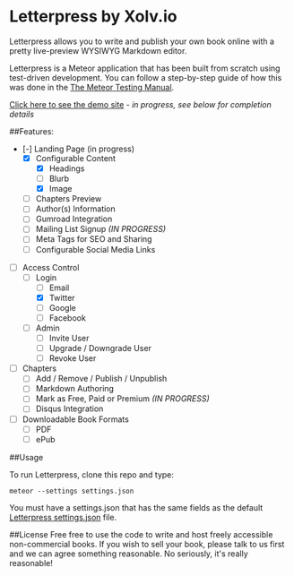 Letterpress by Xolv.io
======================

Letterpress allows you to write and publish your own book online with a pretty live-preview
WYSIWYG Markdown editor.

Letterpress is a Meteor application that has been built from scratch using test-driven
development. You can follow a step-by-step guide of how this was done in the
[The Meteor Testing Manual](http://www.meteortesting.com/chapter/letterpress1).

[Click here to see the demo site](http://letterpress.xolv.io) - *in progress, see below for
completion details*

##Features:

* [-] Landing Page (in progress)
  * [x] Configurable Content
    * [x] Headings
    * [ ] Blurb
    * [x] Image
  * [ ] Chapters Preview
  * [ ] Author(s) Information
  * [ ] Gumroad Integration
  * [ ] Mailing List Signup *(IN PROGRESS)*
  * [ ] Meta Tags for SEO and Sharing
  * [ ] Configurable Social Media Links
* [ ] Access Control
  * [ ] Login
    * [ ] Email
    * [x] Twitter
    * [ ] Google
    * [ ] Facebook
  * [ ] Admin
    * [ ] Invite User
    * [ ] Upgrade / Downgrade User
    * [ ] Revoke User
* [ ] Chapters
  * [ ] Add / Remove / Publish / Unpublish
  * [ ] Markdown Authoring
  * [ ] Mark as Free, Paid or Premium *(IN PROGRESS)*
  * [ ] Disqus Integration
* [ ] Downloadable Book Formats
  * [ ] PDF
  * [ ] ePub

##Usage

To run Letterpress, clone this repo and type:

`meteor --settings settings.json`

You must have a settings.json that has the same fields as the default
[Letterpress settings.json](https://github.com/xolvio/Letterpress/blob/master/settings.json) file.

##License
Free free to use the code to write and host freely accessible non-commercial books. If you wish
to sell your book, please talk to us first and we can agree something reasonable. No seriously,
it's really reasonable!
